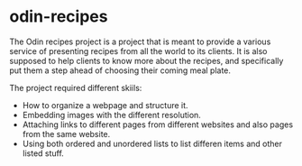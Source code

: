 # odin-recipes
The Odin recipes project is a project that is meant to provide a various service of presenting recipes from all the world to its clients.
It is also supposed to help clients to know more about the recipes, and specifically put them a step ahead of choosing their coming meal plate.

The project required different skiils:
- How to organize a webpage and structure it.
- Embedding images with the different resolution.
- Attaching links to different pages from different websites and also pages from the same website.
- Using both ordered and unordered lists to list differen items and other listed stuff.